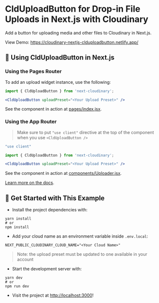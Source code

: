# CldUploadButton for Drop-in File Uploads in Next.js with Cloudinary

Add a button for uploading media and other files to Cloudinary in Next.js.

View Demo: <https://cloudinary-nextjs-clduploadbutton.netlify.app/>

## 🧰 Using CldUploadButton in Next.js

### Using the Pages Router

To add an upload widget instance, use the following:

```jsx
import { CldUploadButton } from 'next-cloudinary';

<CldUploadButton uploadPreset="<Your Upload Preset>" />
```

See the component in action at [pages/index.jsx](pages/index.jsx).

### Using the App Router

> Make sure to put `"use client"` directive at the top of the component when you use `<CldUploadButton />`

 ```jsx
"use client"

import { CldUploadButton } from 'next-cloudinary';

<CldUploadButton uploadPreset="<Your Upload Preset>" />
```

See the component in action at [components/Uploader.jsx](components/Uploader.jsx).

[Learn more on the docs](https://next.cloudinary.dev/components/clduploadbutton/basic-usage).

## 🚀 Get Started with This Example

* Install the project dependencies with:

```
yarn install
# or
npm install
```

* Add your cloud name as an environment variable inside `.env.local`:

```
NEXT_PUBLIC_CLOUDINARY_CLOUD_NAME="<Your Cloud Name>"
```

> Note: the upload preset must be updated to one available in your account

* Start the development server with:

```
yarn dev
# or
npm run dev
```

* Visit the project at <http://localhost:3000>!

